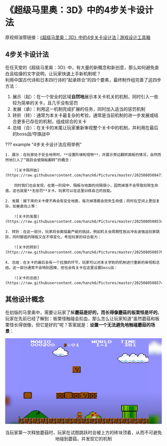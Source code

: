 # 《超级马里奥：3D》中的4步关卡设计法

原视频油管链接：[《超级马里奥：3D》中的4步关卡设计法 | 游戏设计工具箱](https://www.youtube.com/watch?v=dBmIkEvEBtA&t=5s)

## **4步关卡设计法**
在任天堂的《超级马里奥：3D》中，有大量的新概念和新创意，那么如何避免直白且枯燥的文字说明，让玩家快速上手新机制呢？<br>
利用中国古代诗和日本四行诗的“起承转合”的四个要素，最终制作组完善了这四步方法：

1. 展示（起）：在一个安全的区域**自然地**展示本关卡机关的机制，同时引入一些较为简单的关卡，且几乎没有惩罚
2. 发展（承）：利用这一机制完成扩展的任务，同时加入适当的惩罚机制
3. 转折（转）：通常为本关卡最复杂的考验，通常是当前机制的进一步发展或结合更多已存在的机制，组成综合的关卡
4. 总结（合）：在关卡的末尾让玩家重新审视整个关卡中的机制，并利用在最后的boss战/夺旗战中

??? example "4步关卡设计法应用举例"

    1. 展示：在玩家处于安全地带时，**设置阶梯和怪物**，并展示旁边翻转面板的情况，自然而然地引入了“跳跃会使隔板翻转”的概念：

        ![关卡刚开始](https://raw.githubusercontent.com/hanzk6/Pictures/master/20250805084718366.png)

        同时我们也会发现，在第一阶段中，隔板与地面的间隔很小，因而掉落不会导致扣除生命值，这也就是**无惩罚**关卡。玩家可以在这里训练自己的技能。
    
    2. 发展：接下来的关卡便不再会有安全地面，每次掉落都会损失生命值；同时在空间上更加复杂，如垂直向上等：

        ![关卡的发展](https://raw.githubusercontent.com/hanzk6/Pictures/master/20250805085344366.png)

    3. 转折：在这一部分，玩家将会面临最严峻的挑战，例如机关会周期性放出冲击波强迫玩家跳跃，同时脚底的隔板又在不停变化，考验玩家的综合能力：

        ![关卡的转折](https://raw.githubusercontent.com/hanzk6/Pictures/master/20250805085707382.png)

    4. 总结：在关卡的最后会有一个拉旗的环节，玩家可以对本关学到的机制进行重新的审视和总结。这一部分通常不会特别困难，但也会有关卡在这里设置boss战：
   
        ![关卡的总结](https://raw.githubusercontent.com/hanzk6/Pictures/master/20250805085749459.png)

## 其他设计概念
在初版的马里奥中，需要让玩家了解**蘑菇是好的，而长得像蘑菇的板栗怪是坏的**。玩家在先前已经了解到：板栗怪触碰会扣血，那么怎么让玩家知道“虽然蘑菇和板栗怪长得很像，但它是好的”呢？答案就是：**设置一个无法避免地触碰蘑菇的场景**：

![强制的使玩家触碰到蘑菇](https://raw.githubusercontent.com/hanzk6/Pictures/master/20250805090510113.png)

<center> 当玩家第一次释放蘑菇时，玩家在试图跳跃时会被上方的砖块顶着，从而不可避免地碰到蘑菇，并发现它的机制 </center>